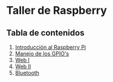 Taller de Raspberry
=================


## Tabla de contenidos

1. [Introducción al Raspberry Pi](Introduction/clase.md)
2. [Manejo de los GPIO's](GPIO/clase.md)
3. [Web I](server/clase.md)
4. [Web II](client/clase.md)
5. [Bluetooth](bluetooth/clase.md)